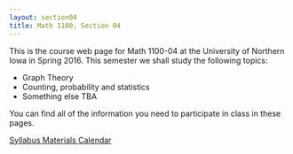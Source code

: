 ```yaml
---
layout: section04
title: Math 1100, Section 04
---
```


This is the course web page for Math 1100-04 at the
University of Northern Iowa in Spring 2016. This semester
we shall study the following topics:

  * Graph Theory
  * Counting, probability and statistics
  * Something else TBA

You can find all of the information you need to participate
in class in these pages.

<div class="btn-group btn-group-justified">
  <a class="btn btn-danger btn-lg" href="{{site.baseurl}}/section04/syllabus/">
    Syllabus
  </a>
  <a class="btn btn-warning btn-lg" href="{{site.baseurl}}/section04/materials/">
    Materials
  </a>
  <a class="btn btn-danger btn-lg" href="{{site.baseurl}}/section04/calendar/">
    Calendar
  </a>  
</div>
<div class="visible-xs visible-sm">
  <p>&nbsp;</p
</div>

